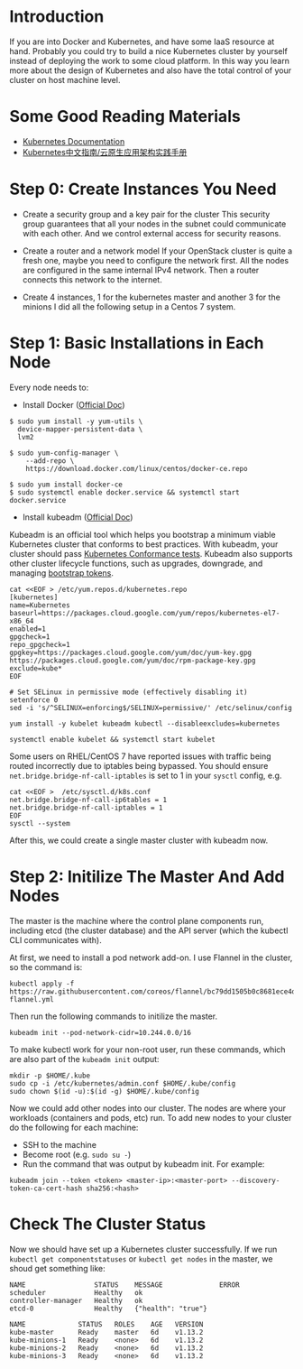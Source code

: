 # Introduction
If you are into Docker and Kubernetes, and have some IaaS resource at hand. Probably you could try to build a nice Kubernetes cluster by yourself instead of deploying the work to some cloud platform. In this way you learn more about the design of Kubernetes and also have the total control of your cluster on host machine level.

# Some Good Reading Materials

- [Kubernetes Documentation](https://kubernetes.io/docs/)
- [Kubernetes中文指南/云原生应用架构实践手册](https://jimmysong.io/kubernetes-handbook/)

<!--more-->

# Step 0: Create Instances You Need

- Create a security group and a key pair for the cluster
This security group guarantees that all your nodes in the subnet could communicate with each other. And we control external access for security reasons.

- Create a router and a network model
If your OpenStack cluster is quite a fresh one, maybe you need to configure the network first. All the nodes are configured in the same internal IPv4 network. Then a router connects this network to the internet.

- Create 4 instances, 1 for the kubernetes master and another 3 for the minions
I did all the following setup in a Centos 7 system.

# Step 1: Basic Installations in Each Node

Every node needs to:

- Install Docker ([Official Doc](https://docs.docker.com/install/linux/docker-ce/centos/))

```
$ sudo yum install -y yum-utils \
  device-mapper-persistent-data \
  lvm2

$ sudo yum-config-manager \
    --add-repo \
    https://download.docker.com/linux/centos/docker-ce.repo

$ sudo yum install docker-ce
$ sudo systemctl enable docker.service && systemctl start docker.service
```

- Install kubeadm ([Official Doc](https://kubernetes.io/docs/setup/independent/create-cluster-kubeadm/))

Kubeadm is an official tool which helps you bootstrap a minimum viable Kubernetes cluster that conforms to best practices. With kubeadm, your cluster should pass [Kubernetes Conformance tests](https://kubernetes.io/blog/2017/10/software-conformance-certification). Kubeadm also supports other cluster lifecycle functions, such as upgrades, downgrade, and managing [bootstrap tokens](https://kubernetes.io/docs/reference/access-authn-authz/bootstrap-tokens/).

```
cat <<EOF > /etc/yum.repos.d/kubernetes.repo
[kubernetes]
name=Kubernetes
baseurl=https://packages.cloud.google.com/yum/repos/kubernetes-el7-x86_64
enabled=1
gpgcheck=1
repo_gpgcheck=1
gpgkey=https://packages.cloud.google.com/yum/doc/yum-key.gpg https://packages.cloud.google.com/yum/doc/rpm-package-key.gpg
exclude=kube*
EOF

# Set SELinux in permissive mode (effectively disabling it)
setenforce 0
sed -i 's/^SELINUX=enforcing$/SELINUX=permissive/' /etc/selinux/config

yum install -y kubelet kubeadm kubectl --disableexcludes=kubernetes

systemctl enable kubelet && systemctl start kubelet
```

Some users on RHEL/CentOS 7 have reported issues with traffic being routed incorrectly due to iptables being bypassed. You should ensure `net.bridge.bridge-nf-call-iptables` is set to 1 in your `sysctl` config, e.g.

```
cat <<EOF >  /etc/sysctl.d/k8s.conf
net.bridge.bridge-nf-call-ip6tables = 1
net.bridge.bridge-nf-call-iptables = 1
EOF
sysctl --system
```

After this, we could create a single master cluster with kubeadm now.

# Step 2: Initilize The Master And Add Nodes

The master is the machine where the control plane components run, including etcd (the cluster database) and the API server (which the kubectl CLI communicates with).

At first, we need to install a pod network add-on. I use Flannel in the cluster, so the command is:

```
kubectl apply -f https://raw.githubusercontent.com/coreos/flannel/bc79dd1505b0c8681ece4de4c0d86c5cd2643275/Documentation/kube-flannel.yml
```

Then run the following commands to initilize the master.

```
kubeadm init --pod-network-cidr=10.244.0.0/16
```

To make kubectl work for your non-root user, run these commands, which are also part of the `kubeadm init` output:

```
mkdir -p $HOME/.kube
sudo cp -i /etc/kubernetes/admin.conf $HOME/.kube/config
sudo chown $(id -u):$(id -g) $HOME/.kube/config
```

Now we could add other nodes into our cluster. The nodes are where your workloads (containers and pods, etc) run. To add new nodes to your cluster do the following for each machine:

- SSH to the machine
- Become root (e.g. `sudo su -`)
- Run the command that was output by kubeadm init. For example:

```
kubeadm join --token <token> <master-ip>:<master-port> --discovery-token-ca-cert-hash sha256:<hash>
```

# Check The Cluster Status

Now we should have set up a Kubernetes cluster successfully. If we run `kubectl get componentstatuses` or `kubectl get nodes` in the master, we shoud get something like:

```
NAME                 STATUS    MESSAGE              ERROR
scheduler            Healthy   ok                   
controller-manager   Healthy   ok                   
etcd-0               Healthy   {"health": "true"}   

NAME             STATUS   ROLES    AGE   VERSION
kube-master      Ready    master   6d    v1.13.2
kube-minions-1   Ready    <none>   6d    v1.13.2
kube-minions-2   Ready    <none>   6d    v1.13.2
kube-minions-3   Ready    <none>   6d    v1.13.2
```
